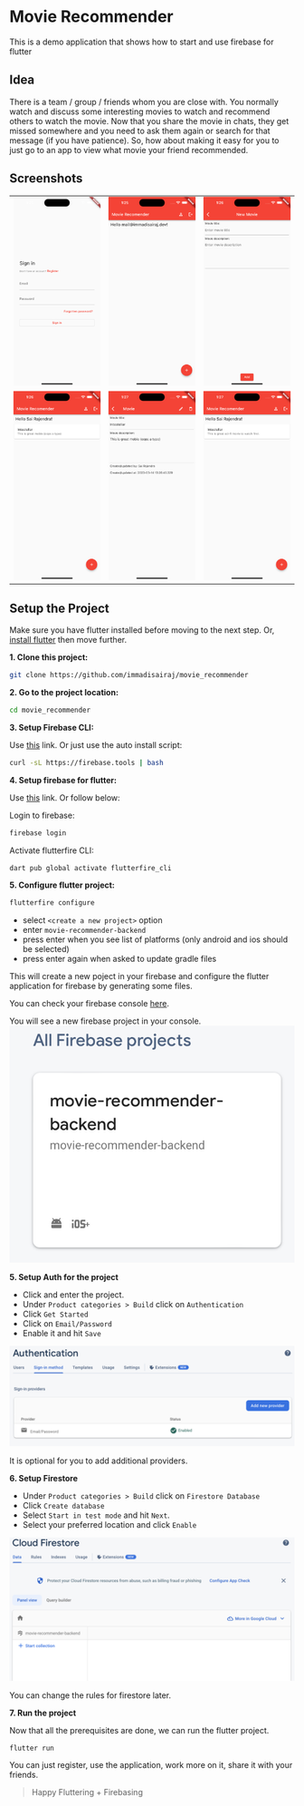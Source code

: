 # Movie Recommender

This is a demo application that shows how to start and use firebase for flutter

## Idea

There is a team / group / friends whom you are close with. You normally watch and discuss some interesting movies to watch and recommend others to watch the movie. Now that you share the movie in chats, they get missed somewhere and you need to ask them again or search for that message (if you have patience). So, how about making it easy for you to just go to an app to view what movie your friend recommended.

## Screenshots

<table>
  <tr>
    <td><img src="./screenshots/screenshot_1.png?raw=true" alt="SignInScreen" width="220"/></td>
    <td><img src="./screenshots/screenshot_2.png?raw=true" alt="Home Screen" width="220"/></td>
    <td><img src="./screenshots/screenshot_3.png?raw=true" alt="New Movie" width="220"/></td>
  </tr>
  <tr>
    <td><img src="./screenshots/screenshot_4.png?raw=true" alt="Home Screen with movie" width="220"/></td>
    <td><img src="./screenshots/screenshot_5.png?raw=true" alt="Edit a Movie" width="220"/></td>
    <td><img src="./screenshots/screenshot_6.png?raw=true" alt="Home Screen after edit" width="220"/></td>
  </tr>
</table>

## Setup the Project

Make sure you have flutter installed before moving to the next step. Or, [install flutter](https://docs.flutter.dev/get-started/install) then move further.

**1. Clone this project:**

```sh
git clone https://github.com/immadisairaj/movie_recommender
```

**2. Go to the project location:**

```sh
cd movie_recommender
```

**3. Setup Firebase CLI:**

Use [this](https://firebase.google.com/docs/cli) link. Or just use the auto install script:

```sh
curl -sL https://firebase.tools | bash
```

**4. Setup firebase for flutter:**

Use [this](https://firebase.google.com/docs/flutter/setup?platform=android) link. Or follow below:

Login to firebase:

```sh
firebase login
```

Activate flutterfire CLI:

```sh
dart pub global activate flutterfire_cli
```

**5. Configure flutter project:**

```sh
flutterfire configure
```

- select `<create a new project>` option
- enter `movie-recommender-backend`
- press enter when you see list of platforms (only android and ios should be selected)
- press enter again when asked to update gradle files

This will create a new poject in your firebase and configure the flutter application for firebase by generating some files.

You can check your firebase console [here](https://console.firebase.google.com/).

You will see a new firebase project in your console.
![Firebase Project](./screenshots/firebase_project.png)

**5. Setup Auth for the project**

- Click and enter the project.
- Under `Product categories > Build` click on `Authentication`
- Click `Get Started`
- Click on `Email/Password`
- Enable it and hit `Save`

![Firebase Auth](./screenshots/firebase_auth.png)

It is optional for you to add additional providers.

**6. Setup Firestore**

- Under `Product categories > Build` click on `Firestore Database`
- Click `Create database`
- Select `Start in test mode` and hit `Next`.
- Select your preferred location and click `Enable`

![Firebase Firestore](./screenshots/firebase_firestore.png)

You can change the rules for firestore later.

**7. Run the project**

Now that all the prerequisites are done, we can run the flutter project.

```sh
flutter run
```

You can just register, use the application, work more on it, share it with your friends.

> Happy Fluttering + Firebasing
